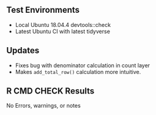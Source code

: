 ## Test Environments

* Local Ubuntu 18.04.4 devtools::check
* Latest Ubuntu CI with latest tidyverse

## Updates
* Fixes bug with denominator calculation in count layer
* Makes `add_total_row()` calculation more intuitive.


## R CMD CHECK Results
No Errors, warnings, or notes
